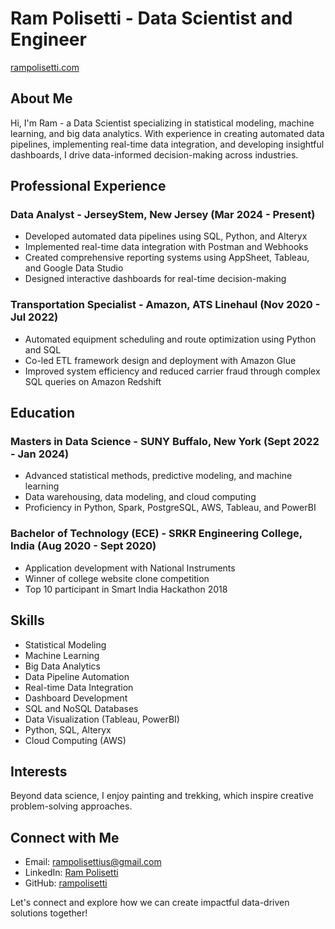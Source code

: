 # Ram Polisetti - Data Scientist and Engineer

[rampolisetti.com](https://rampolisetti.com/)

## About Me
Hi, I'm Ram - a Data Scientist specializing in statistical modeling, machine learning, and big data analytics. With experience in creating automated data pipelines, implementing real-time data integration, and developing insightful dashboards, I drive data-informed decision-making across industries.

## Professional Experience

### Data Analyst - JerseyStem, New Jersey (Mar 2024 - Present)
- Developed automated data pipelines using SQL, Python, and Alteryx
- Implemented real-time data integration with Postman and Webhooks
- Created comprehensive reporting systems using AppSheet, Tableau, and Google Data Studio
- Designed interactive dashboards for real-time decision-making

### Transportation Specialist - Amazon, ATS Linehaul (Nov 2020 - Jul 2022)
- Automated equipment scheduling and route optimization using Python and SQL
- Co-led ETL framework design and deployment with Amazon Glue
- Improved system efficiency and reduced carrier fraud through complex SQL queries on Amazon Redshift

## Education

### Masters in Data Science - SUNY Buffalo, New York (Sept 2022 - Jan 2024)
- Advanced statistical methods, predictive modeling, and machine learning
- Data warehousing, data modeling, and cloud computing
- Proficiency in Python, Spark, PostgreSQL, AWS, Tableau, and PowerBI

### Bachelor of Technology (ECE) - SRKR Engineering College, India (Aug 2020 - Sept 2020)
- Application development with National Instruments
- Winner of college website clone competition
- Top 10 participant in Smart India Hackathon 2018

## Skills
- Statistical Modeling
- Machine Learning
- Big Data Analytics
- Data Pipeline Automation
- Real-time Data Integration
- Dashboard Development
- SQL and NoSQL Databases
- Data Visualization (Tableau, PowerBI)
- Python, SQL, Alteryx
- Cloud Computing (AWS)

## Interests
Beyond data science, I enjoy painting and trekking, which inspire creative problem-solving approaches.

## Connect with Me
- Email: rampolisettius@gmail.com
- LinkedIn: [Ram Polisetti](https://www.linkedin.com/in/ram-polisetti)
- GitHub: [rampolisetti](https://github.com/ram-polisetti)

Let's connect and explore how we can create impactful data-driven solutions together!


